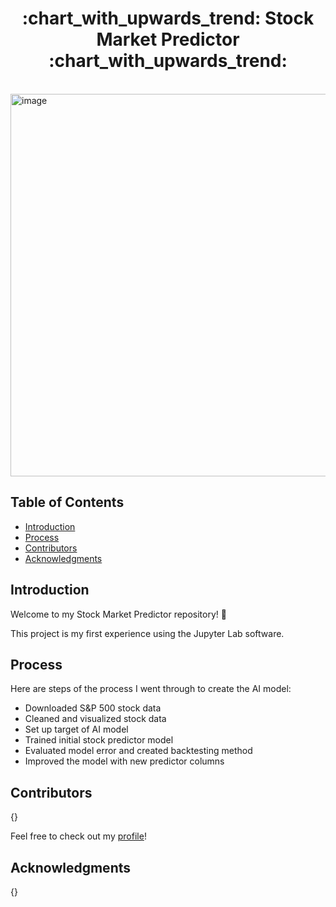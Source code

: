 <h1 align="center"> :chart_with_upwards_trend: Stock Market Predictor :chart_with_upwards_trend: </h1> <br>

<img width="1224" height="612" alt="image" src="https://github.com/user-attachments/assets/fd26df74-2531-4297-ac51-85d8abc977db" />

<!-- START doctoc generated TOC please keep comment here to allow auto update -->
<!-- DON'T EDIT THIS SECTION, INSTEAD RE-RUN doctoc TO UPDATE -->
## Table of Contents

- [Introduction](#introduction)
- [Process](#process)
- [Contributors](#contributors)
- [Acknowledgments](#acknowledgments)

<!-- END doctoc generated TOC please keep comment here to allow auto update -->

## Introduction

Welcome to my Stock Market Predictor repository! :wave:

This project is my first experience using the Jupyter Lab software. 

## Process

Here are steps of the process I went through to create the AI model:

* Downloaded S&P 500 stock data
* Cleaned and visualized stock data
* Set up target of AI model
* Trained initial stock predictor model
* Evaluated model error and created backtesting method
* Improved the model with new predictor columns

## Contributors

{}

Feel free to check out my [profile](http://github.com/charleswal-a)!

## Acknowledgments

{}
